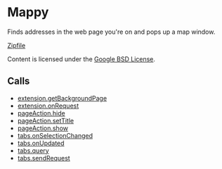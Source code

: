 
Mappy
=======

Finds addresses in the web page you're on and pops up a map window.

[Zipfile](http://developer.chrome.com/extensions/examples/extensions/mappy.zip)

Content is licensed under the [Google BSD License](http://code.google.com/google_bsd_license.html).

Calls
-----

* [extension.getBackgroundPage](https://developer.chrome.com/extensions/extension#method-getBackgroundPage)
* [extension.onRequest](https://developer.chrome.com/extensions/extension#event-onRequest)
* [pageAction.hide](https://developer.chrome.com/extensions/pageAction#method-hide)
* [pageAction.setTitle](https://developer.chrome.com/extensions/pageAction#method-setTitle)
* [pageAction.show](https://developer.chrome.com/extensions/pageAction#method-show)
* [tabs.onSelectionChanged](https://developer.chrome.com/extensions/tabs#event-onSelectionChanged)
* [tabs.onUpdated](https://developer.chrome.com/extensions/tabs#event-onUpdated)
* [tabs.query](https://developer.chrome.com/extensions/tabs#method-query)
* [tabs.sendRequest](https://developer.chrome.com/extensions/tabs#method-sendRequest)
